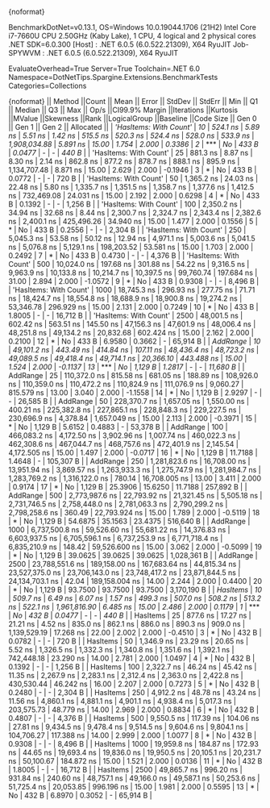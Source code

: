 {noformat}

BenchmarkDotNet=v0.13.1, OS=Windows 10.0.19044.1706 (21H2)
Intel Core i7-7660U CPU 2.50GHz (Kaby Lake), 1 CPU, 4 logical and 2 physical cores
.NET SDK=6.0.300
  [Host]     : .NET 6.0.5 (6.0.522.21309), X64 RyuJIT
  Job-SPYWVM : .NET 6.0.5 (6.0.522.21309), X64 RyuJIT

EvaluateOverhead=True  Server=True  Toolchain=.NET 6.0  
Namespace=DotNetTips.Spargine.Extensions.BenchmarkTests  Categories=Collections  

{noformat}
||                Method ||Count ||           Mean ||        Error ||       StdDev ||      StdErr ||            Min ||             Q1 ||         Median ||             Q3 ||            Max ||        Op/s ||CI99.9% Margin ||Iterations ||Kurtosis ||MValue ||Skewness ||Rank ||LogicalGroup ||Baseline ||Code Size ||  Gen 0 ||  Gen 1 ||  Gen 2 ||  Allocated ||
| *'HasItems: With Count'* |    *10* |        *524.1 ns* |       *5.89 ns* |       *5.51 ns* |      *1.42 ns* |        *515.5 ns* |        *520.3 ns* |        *524.4 ns* |        *528.0 ns* |        *533.9 ns* | *1,908,034.88* |       *5.891 ns* |      *15.00* |    *1.754* |  *2.000* |   *0.3386* |    *2* |            *** |       *No* |     *433 B* |  *0.0477* |       *-* |       *-* |       *440 B* |
| 'HasItems: With Count' |    25 |        881.3 ns |       8.87 ns |       8.30 ns |      2.14 ns |        862.8 ns |        877.2 ns |        878.7 ns |        888.1 ns |        895.9 ns | 1,134,707.48 |       8.871 ns |      15.00 |    2.629 |  2.000 |  -0.1946 |    3 |            * |       No |     433 B |  0.0772 |       - |       - |       720 B |
| 'HasItems: With Count' |    50 |      1,365.2 ns |      24.03 ns |      22.48 ns |      5.80 ns |      1,335.7 ns |      1,351.5 ns |      1,358.7 ns |      1,377.6 ns |      1,412.5 ns |   732,469.08 |      24.031 ns |      15.00 |    2.192 |  2.000 |   0.6298 |    4 |            * |       No |     433 B |  0.1392 |       - |       - |     1,256 B |
| 'HasItems: With Count' |   100 |      2,350.2 ns |      34.94 ns |      32.68 ns |      8.44 ns |      2,300.7 ns |      2,324.7 ns |      2,343.4 ns |      2,382.6 ns |      2,400.1 ns |   425,496.26 |      34.940 ns |      15.00 |    1.477 |  2.000 |   0.1556 |    5 |            * |       No |     433 B |  0.2556 |       - |       - |     2,304 B |
| 'HasItems: With Count' |   250 |      5,045.3 ns |      53.58 ns |      50.12 ns |     12.94 ns |      4,971.1 ns |      5,003.6 ns |      5,041.5 ns |      5,076.8 ns |      5,129.1 ns |   198,203.52 |      53.581 ns |      15.00 |    1.703 |  2.000 |   0.2492 |    7 |            * |       No |     433 B |  0.4730 |       - |       - |     4,376 B |
| 'HasItems: With Count' |   500 |     10,024.0 ns |     197.68 ns |     301.88 ns |     54.22 ns |      9,316.5 ns |      9,963.9 ns |     10,133.8 ns |     10,214.7 ns |     10,397.5 ns |    99,760.74 |     197.684 ns |      31.00 |    2.894 |  2.000 |  -1.0572 |    9 |            * |       No |     433 B |  0.9308 |       - |       - |     8,496 B |
| 'HasItems: With Count' |  1000 |     18,745.3 ns |     296.93 ns |     277.75 ns |     71.71 ns |     18,424.7 ns |     18,554.8 ns |     18,688.9 ns |     18,900.8 ns |     19,274.2 ns |    53,346.78 |     296.929 ns |      15.00 |    2.131 |  2.000 |   0.7249 |   10 |            * |       No |     433 B |  1.8005 |       - |       - |    16,712 B |
| 'HasItems: With Count' |  2500 |     48,001.5 ns |     602.42 ns |     563.51 ns |    145.50 ns |     47,156.3 ns |     47,601.9 ns |     48,006.4 ns |     48,251.8 ns |     49,134.2 ns |    20,832.68 |     602.424 ns |      15.00 |    2.162 |  2.000 |   0.2100 |   12 |            * |       No |     433 B |  6.9580 |  0.3662 |       - |    65,914 B |
|               *AddRange* |    *10* |     *49,101.2 ns* |     *443.49 ns* |     *414.84 ns* |    *107.11 ns* |     *48,436.4 ns* |     *48,723.2 ns* |     *49,089.5 ns* |     *49,418.4 ns* |     *49,714.1 ns* |    *20,366.10* |     *443.488 ns* |      *15.00* |    *1.524* |  *2.000* |  *-0.1137* |   *13* |            *** |       *No* |   *1,129 B* |  *1.2817* |       *-* |       *-* |    *11,680 B* |
|               AddRange |    25 |    110,372.0 ns |     815.58 ns |     681.05 ns |    188.89 ns |    108,926.0 ns |    110,359.0 ns |    110,472.2 ns |    110,824.9 ns |    111,076.9 ns |     9,060.27 |     815.579 ns |      13.00 |    3.040 |  2.000 |  -1.1558 |   14 |            * |       No |   1,129 B |  2.9297 |       - |       - |    26,585 B |
|               AddRange |    50 |    228,370.7 ns |   1,657.05 ns |   1,550.00 ns |    400.21 ns |    225,382.8 ns |    227,865.1 ns |    228,848.3 ns |    229,227.5 ns |    230,696.9 ns |     4,378.84 |   1,657.049 ns |      15.00 |    2.113 |  2.000 |  -0.3971 |   15 |            * |       No |   1,129 B |  5.6152 |  0.4883 |       - |    53,378 B |
|               AddRange |   100 |    466,083.2 ns |   4,172.50 ns |   3,902.96 ns |  1,007.74 ns |    460,022.3 ns |    462,308.6 ns |    467,044.7 ns |    468,757.6 ns |    472,401.9 ns |     2,145.54 |   4,172.505 ns |      15.00 |    1.497 |  2.000 |  -0.0717 |   16 |            * |       No |   1,129 B | 11.7188 |  1.4648 |       - |   105,307 B |
|               AddRange |   250 |  1,281,823.6 ns |  16,708.00 ns |  13,951.94 ns |  3,869.57 ns |  1,263,933.3 ns |  1,275,747.9 ns |  1,281,984.7 ns |  1,283,769.2 ns |  1,316,122.0 ns |       780.14 |  16,708.005 ns |      13.00 |    3.411 |  2.000 |   0.9174 |   17 |            * |       No |   1,129 B | 25.3906 | 15.6250 | 11.7188 |   257,892 B |
|               AddRange |   500 |  2,773,987.6 ns |  22,793.92 ns |  21,321.45 ns |  5,505.18 ns |  2,731,746.5 ns |  2,758,448.0 ns |  2,781,063.3 ns |  2,790,299.2 ns |  2,798,258.6 ns |       360.49 |  22,793.924 ns |      15.00 |    1.789 |  2.000 |  -0.5119 |   18 |            * |       No |   1,129 B | 54.6875 | 35.1563 | 23.4375 |   516,640 B |
|               AddRange |  1000 |  6,737,500.8 ns |  59,526.60 ns |  55,681.22 ns | 14,376.83 ns |  6,603,937.5 ns |  6,705,596.1 ns |  6,737,253.9 ns |  6,771,718.4 ns |  6,835,210.9 ns |       148.42 |  59,526.600 ns |      15.00 |    3.062 |  2.000 |  -0.5099 |   19 |            * |       No |   1,129 B | 39.0625 | 39.0625 | 39.0625 | 1,028,361 B |
|               AddRange |  2500 | 23,788,551.6 ns | 189,158.00 ns | 167,683.64 ns | 44,815.34 ns | 23,527,375.0 ns | 23,706,143.0 ns | 23,748,417.2 ns | 23,871,844.5 ns | 24,134,703.1 ns |        42.04 | 189,158.004 ns |      14.00 |    2.244 |  2.000 |   0.4400 |   20 |            * |       No |   1,129 B | 93.7500 | 93.7500 | 93.7500 | 3,170,190 B |
|               *HasItems* |    *10* |        *509.7 ns* |       *6.49 ns* |       *6.07 ns* |      *1.57 ns* |        *499.3 ns* |        *507.0 ns* |        *508.2 ns* |        *513.2 ns* |        *522.1 ns* | *1,961,816.90* |       *6.485 ns* |      *15.00* |    *2.486* |  *2.000* |   *0.1179* |    *1* |            *** |       *No* |     *432 B* |  *0.0477* |       *-* |       *-* |       *440 B* |
|               HasItems |    25 |        877.6 ns |      17.27 ns |      21.21 ns |      4.52 ns |        835.0 ns |        862.1 ns |        886.0 ns |        890.3 ns |        909.0 ns | 1,139,529.19 |      17.268 ns |      22.00 |    2.002 |  2.000 |  -0.4510 |    3 |            * |       No |     432 B |  0.0782 |       - |       - |       720 B |
|               HasItems |    50 |      1,346.9 ns |      23.29 ns |      20.65 ns |      5.52 ns |      1,326.5 ns |      1,332.3 ns |      1,340.8 ns |      1,351.6 ns |      1,392.1 ns |   742,448.18 |      23.290 ns |      14.00 |    2.781 |  2.000 |   1.0497 |    4 |            * |       No |     432 B |  0.1392 |       - |       - |     1,256 B |
|               HasItems |   100 |      2,322.7 ns |      46.24 ns |      45.42 ns |     11.35 ns |      2,267.9 ns |      2,283.1 ns |      2,312.4 ns |      2,363.0 ns |      2,422.8 ns |   430,530.44 |      46.242 ns |      16.00 |    2.207 |  2.000 |   0.7273 |    5 |            * |       No |     432 B |  0.2480 |       - |       - |     2,304 B |
|               HasItems |   250 |      4,912.2 ns |      48.78 ns |      43.24 ns |     11.56 ns |      4,860.1 ns |      4,881.1 ns |      4,901.1 ns |      4,938.4 ns |      5,017.3 ns |   203,575.73 |      48.779 ns |      14.00 |    2.969 |  2.000 |   0.8834 |    6 |            * |       No |     432 B |  0.4807 |       - |       - |     4,376 B |
|               HasItems |   500 |      9,550.5 ns |     117.39 ns |     104.06 ns |     27.81 ns |      9,434.5 ns |      9,478.4 ns |      9,514.5 ns |      9,604.6 ns |      9,804.1 ns |   104,706.27 |     117.388 ns |      14.00 |    2.999 |  2.000 |   1.0077 |    8 |            * |       No |     432 B |  0.9308 |       - |       - |     8,496 B |
|               HasItems |  1000 |     19,959.8 ns |     184.87 ns |     172.93 ns |     44.65 ns |     19,693.4 ns |     19,836.0 ns |     19,950.5 ns |     20,105.1 ns |     20,231.7 ns |    50,100.67 |     184.872 ns |      15.00 |    1.521 |  2.000 |   0.0136 |   11 |            * |       No |     432 B |  1.8005 |       - |       - |    16,712 B |
|               HasItems |  2500 |     49,865.7 ns |     996.20 ns |     931.84 ns |    240.60 ns |     48,757.1 ns |     49,166.0 ns |     49,587.1 ns |     50,253.6 ns |     51,725.4 ns |    20,053.85 |     996.196 ns |      15.00 |    1.981 |  2.000 |   0.5595 |   13 |            * |       No |     432 B |  6.8970 |  0.3052 |       - |    65,914 B |

